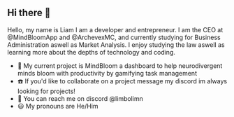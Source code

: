 ## Hi there 👋

<!--
**LiamBMX/liambmx** is a ✨ _special_ ✨ repository because its `README.md` (this file) appears on your GitHub profile.

Here are some ideas to get you started:

- 🔭 I’m currently working on ...
- 🌱 I’m currently learning ...
- 👯 I’m looking to collaborate on ...
- 🤔 I’m looking for help with ...
- 💬 Ask me about ...
- 📫 How to reach me: ...
- 😄 Pronouns: ...
- ⚡ Fun fact: ...
-->

Hello, my name is Liam I am a developer and entrepreneur. I am the CEO at @MindBloomApp and @ArchevexMC, and currently studying for Business Administration aswell as Market Analysis. I enjoy studying the law aswell as learning more about the depths of technology and coding.

- 🧠 My current project is MindBloom a dashboard to help neurodivergent minds bloom with productivity by gamifying task management
- ☎️ If you'd like to collaborate on a project message my discord im always looking for projects!
- 📧 You can reach me on discord @limbolimn
- 😃 My pronouns are He/Him
